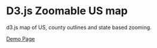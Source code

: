 D3.js Zoomable US map
======

d3.js map of US, county outlines and state based zooming.


<A href="http://lucasirvine.com/us_map/index.html" target="_blank">Demo Page</a>
